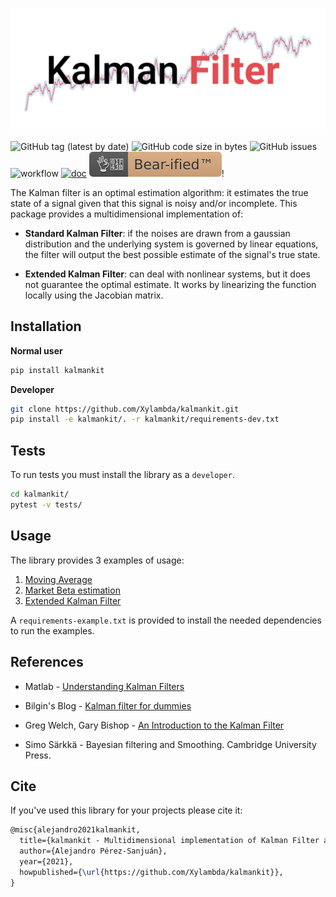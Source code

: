 <p align="center">
  <img src="img/logo.png" width="700">
</p>

![GitHub tag (latest by date)](https://img.shields.io/github/v/tag/Xylambda/kalmankit?label=VERSION&style=badge)
![GitHub code size in bytes](https://img.shields.io/github/languages/code-size/Xylambda/kalmankit?style=badge)
![GitHub issues](https://img.shields.io/github/issues/Xylambda/kalmankit?style=badge)
![workflow](https://github.com/Xylambda/kalmankit/actions/workflows/cicd.yaml/badge.svg)
[![doc](https://img.shields.io/badge/DOCS-documentation-blue.svg?style=badge)](https://xylambda.github.io/kalmankit/)
[![bear-ified](https://raw.githubusercontent.com/beartype/beartype-assets/main/badge/bear-ified.svg)](https://beartype.readthedocs.io)!

The Kalman filter is an optimal estimation algorithm: it estimates the true 
state of a signal given that this signal is noisy and/or incomplete. This 
package provides a multidimensional implementation of:
* **Standard Kalman Filter**: if the noises are drawn from a gaussian 
distribution and the underlying system is governed by linear equations, the 
filter will output the best possible estimate of the signal's true state.

* **Extended Kalman Filter**: can deal with nonlinear systems, but it does not
guarantee the optimal estimate. It works by linearizing the function locally
using the Jacobian matrix.


## Installation
**Normal user**
```bash
pip install kalmankit
```

**Developer**
```bash
git clone https://github.com/Xylambda/kalmankit.git
pip install -e kalmankit/. -r kalmankit/requirements-dev.txt
```

## Tests
To run tests you must install the library as a `developer`.
```bash
cd kalmankit/
pytest -v tests/
```

## Usage
The library provides 3 examples of usage:
1. [Moving Average](examples/moving_average.py)
2. [Market Beta estimation](examples/market_beta.py)
3. [Extended Kalman Filter](examples/extended.py)

A `requirements-example.txt` is provided to install the needed dependencies to
run the examples.

## References
* Matlab - [Understanding Kalman Filters](https://www.youtube.com/playlist?list=PLn8PRpmsu08pzi6EMiYnR-076Mh-q3tWr)

* Bilgin's Blog - [Kalman filter for dummies](http://bilgin.esme.org/BitsAndBytes/KalmanFilterforDummies)

* Greg Welch, Gary Bishop - [An Introduction to the Kalman Filter](https://www.cs.unc.edu/~welch/media/pdf/kalman_intro.pdf)

* Simo Särkkä - Bayesian filtering and Smoothing. Cambridge University Press.


## Cite
If you've used this library for your projects please cite it:

```latex
@misc{alejandro2021kalmankit,
  title={kalmankit - Multidimensional implementation of Kalman Filter algorithm},
  author={Alejandro Pérez-Sanjuán},
  year={2021},
  howpublished={\url{https://github.com/Xylambda/kalmankit}},
}
```